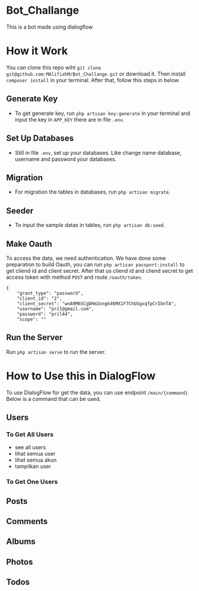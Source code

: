 # Bot_Challange
This is a bot made using dialogflow


# How it Work

You can clone this repo wiht ``git clone git@github.com:MAlifiahM/Bot_Challange.git`` or download it. Then install ``composer install`` in your terminal. After that, follow this steps in below. 

## Generate Key

- To get generate key, run ``php artisan key:generate`` in your terminal and input the key in ``APP_KEY`` there are in file ``.env``.

## Set Up Databases

- Still in file ``.env``, set up your databases. Like change name database, username and password your databases.

## Migration

- For migration the tables in databases, run ``php artisan migrate``. 

## Seeder

- To input the sample datas in tables, run ``php artisan db:seed``.

## Make Oauth

To access the data, we need authentication. We have done some preparation to build Oauth, you can run ``php artisan passport:install`` to get cliend id and client secret. After that us cliend id and cliend secret to get access token with method ``POST`` and route ``/oauth/token``.
```
{
	"grant_type": "password",
	"client_id": "2",
    "client_secret": "wnA9M6SCgDHm2ongk46MX1F7ChUSgxqfpCrIbnTA",
    "username": "pril@gmail.com",
    "password": "pril44",
    "scope": ""
```

## Run the Server

Run ``php artisan serve`` to run the server.


# How to Use this in DialogFlow

To use DialogFlow for get the data, you can use endpoint ``/main/{command}``. Below is a command that can be used.

## Users

### To Get All Users

- see all users
- lihat semua user
- lihat semua akun
- tampilkan user

### To Get One Users


## Posts



## Comments



## Albums



## Photos



## Todos




